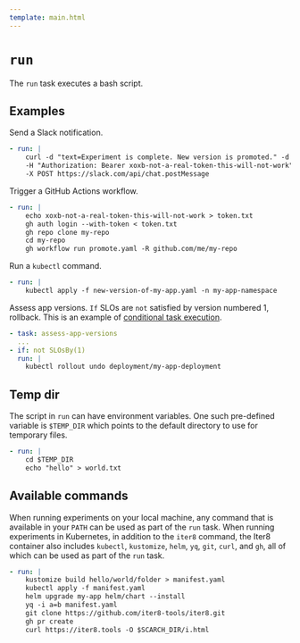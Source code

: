 ```yaml
---
template: main.html
---
```


# `run`
The `run` task executes a bash script.

## Examples
Send a Slack notification.
```yaml
- run: |
    curl -d "text=Experiment is complete. New version is promoted." -d "channel=C123456" \
    -H "Authorization: Bearer xoxb-not-a-real-token-this-will-not-work" \
    -X POST https://slack.com/api/chat.postMessage  
```

Trigger a GitHub Actions workflow.
```yaml
- run: |
    echo xoxb-not-a-real-token-this-will-not-work > token.txt
    gh auth login --with-token < token.txt
    gh repo clone my-repo
    cd my-repo
    gh workflow run promote.yaml -R github.com/me/my-repo
```

Run a `kubectl` command.
```yaml
- run: |
    kubectl apply -f new-version-of-my-app.yaml -n my-app-namespace
```

Assess app versions. `If` SLOs are `not` satisfied by version numbered 1, rollback. This is an example of [conditional task execution](../topics/conditional.md).
```yaml
- task: assess-app-versions
  ...
- if: not SLOsBy(1)
  run: |
    kubectl rollout undo deployment/my-app-deployment
```

## Temp dir

The script in `run` can have environment variables. One such pre-defined variable is `$TEMP_DIR` which points to the default directory to use for temporary files.

```yaml
- run: |
    cd $TEMP_DIR
    echo "hello" > world.txt
```

## Available commands

When running experiments on your local machine, any command that is available in your `PATH` can be used as part of the `run` task. When running experiments in Kubernetes, in addition to the `iter8` command, the Iter8 container also includes `kubectl`, `kustomize`, `helm`, `yq`, `git`, `curl`, and `gh`, all of which can be used as part of the `run` task.

```yaml
- run: |
    kustomize build hello/world/folder > manifest.yaml
    kubectl apply -f manifest.yaml
    helm upgrade my-app helm/chart --install
    yq -i a=b manifest.yaml
    git clone https://github.com/iter8-tools/iter8.git
    gh pr create
    curl https://iter8.tools -O $SCARCH_DIR/i.html
```
